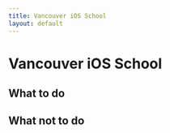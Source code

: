 ```yaml
---
title: Vancouver iOS School
layout: default
---
```


# Vancouver iOS School
## What to do
## What not to do
